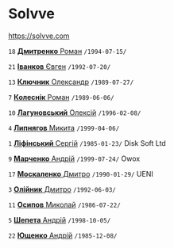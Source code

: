 # Solvve

https://solvve.com

`18` [**Дмитренко** Роман](/players/dmytrenko.roman.19940715.jpg) `/1994-07-15/`

`21` [**Іванков** Євген](/players/ivankov.eugene.19920720.jpg) `/1992-07-20/`

`13` [**Ключник** Олександр](/players/kluchnyk.olexander.19890727.jpg) `/1989-07-27/`

`7` [**Колеснік** Роман](/players/kolesnyk.roman.19890606.jpg) `/1989-06-06/`

`10` [**Лагуновський** Олексій](/players/lagunovsky.olexiy.19960208.jpg) `/1996-02-08/`

`4` [**Липнягов** Микита](/players/lypnyagov.mykyta.19990406.jpg) `/1999-04-06/`

`1` [**Ліфінський** Сергій](/players/lifinskiy.sergiy.19850123.jpg) `/1985-01-23/` Disk Soft Ltd

`9` [**Марченко** Андрій](/players/marchenko.andriy.19900724.jpg) `/1999-07-24/` Owox

`17` [**Москаленко** Дмитро](/players/moskalenko.dmytro.19900129.jpg) `/1990-01-29/` UENI

`3` [**Олійник** Дмитро](/players/oliynyk.dmytro.19920603.jpg) `/1992-06-03/`

`11` [**Осипов** Миколай](/players/osypov.mykolay.19860722.jpg) `/1986-07-22/`

`5` [**Шепета** Андрій](/players/shepeta.andriy.19981005.jpg) `/1998-10-05/`

`22` [**Ющенко** Андрій](/players/uschenko.andriy.19851208.jpg) `/1985-12-08/`
